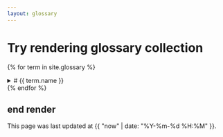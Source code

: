 ```yaml
---
layout: glossary
---
```

# Try rendering glossary collection
{% for term in site.glossary %}
  <details>
  <summary># {{ term.name }}</summary>

  Source: {{ term.page.name }}, path: {{ term.path }}
  [Page link]({{ term.url }})
  Content:
  {{ term.content }}
  ---
  </details>
{% endfor %}

## end render

This page was last updated at {{ "now" | date: "%Y-%m-%d %H:%M" }}.
